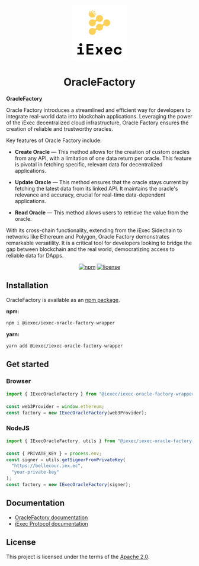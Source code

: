 <p align="center">
  <a href="https://iex.ec/" rel="noopener" target="_blank"><img width="150" src="./logo-iexec.png" alt="iExec logo"/></a>
</p>

<h1 align="center">OracleFactory</h1>

**OracleFactory**

Oracle Factory introduces a streamlined and efficient way for developers to integrate real-world data into blockchain applications. Leveraging the power of the iExec decentralized cloud infrastructure, Oracle Factory ensures the creation of reliable and trustworthy oracles.

Key features of Oracle Factory include:

- **Create Oracle** — This method allows for the creation of custom oracles from any API, with a limitation of one data return per oracle. This feature is pivotal in fetching specific, relevant data for decentralized applications.

- **Update Oracle** — This method ensures that the oracle stays current by fetching the latest data from its linked API. It maintains the oracle's relevance and accuracy, crucial for real-time data-dependent applications.

- **Read Oracle** — This method allows users to retrieve the value from the oracle.

With its cross-chain functionality, extending from the iExec Sidechain to networks like Ethereum and Polygon, Oracle Factory demonstrates remarkable versatility. It is a critical tool for developers looking to bridge the gap between blockchain and the real world, democratizing access to reliable data for DApps.

<div align="center">

[![npm](https://img.shields.io/npm/v/@iexec/iexec-oracle-factory-wrapper)](https://www.npmjs.com/package/@iexec/iexec-oracle-factory-wrapper) [![license](https://img.shields.io/badge/license-Apache%202-blue)](/LICENSE)

</div>

## Installation

OracleFactory is available as an [npm package](https://www.npmjs.com/package/@iexec/iexec-oracle-factory-wrapper).

**npm:**

```sh
npm i @iexec/iexec-oracle-factory-wrapper
```

**yarn:**

```sh
yarn add @iexec/iexec-oracle-factory-wrapper
```

## Get started

### Browser

```ts
import { IExecOracleFactory } from "@iexec/iexec-oracle-factory-wrapper";

const web3Provider = window.ethereum;
const factory = new IExecOracleFactory(web3Provider);
```

### NodeJS

```ts
import { IExecOracleFactory, utils } from "@iexec/iexec-oracle-factory-wrapper";

const { PRIVATE_KEY } = process.env;
const signer = utils.getSignerFromPrivateKey(
  "https://bellecour.iex.ec",
  "your-private-key"
);
const factory = new IExecOracleFactory(signer);
```

## Documentation

- [OracleFactory documentation](https://tools.docs.iex.ec/tools/oracle-factory)
- [iExec Protocol documentation](https://protocol.docs.iex.ec)

## License

This project is licensed under the terms of the
[Apache 2.0](/LICENSE).
